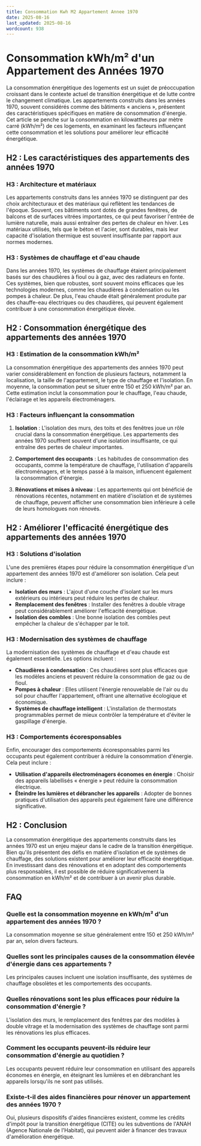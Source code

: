 ```yaml
---
title: Consommation Kwh M2 Appartement Annee 1970
date: 2025-08-16
last_updated: 2025-08-16
wordcount: 938
---
```


# Consommation kWh/m² d'un Appartement des Années 1970

La consommation énergétique des logements est un sujet de préoccupation croissant dans le contexte actuel de transition énergétique et de lutte contre le changement climatique. Les appartements construits dans les années 1970, souvent considérés comme des bâtiments « anciens », présentent des caractéristiques spécifiques en matière de consommation d'énergie. Cet article se penche sur la consommation en kilowattheures par mètre carré (kWh/m²) de ces logements, en examinant les facteurs influençant cette consommation et les solutions pour améliorer leur efficacité énergétique.

## H2 : Les caractéristiques des appartements des années 1970

### H3 : Architecture et matériaux

Les appartements construits dans les années 1970 se distinguent par des choix architecturaux et des matériaux qui reflètent les tendances de l'époque. Souvent, ces bâtiments sont dotés de grandes fenêtres, de balcons et de surfaces vitrées importantes, ce qui peut favoriser l'entrée de lumière naturelle, mais aussi entraîner des pertes de chaleur en hiver. Les matériaux utilisés, tels que le béton et l'acier, sont durables, mais leur capacité d'isolation thermique est souvent insuffisante par rapport aux normes modernes.

### H3 : Systèmes de chauffage et d'eau chaude

Dans les années 1970, les systèmes de chauffage étaient principalement basés sur des chaudières à fioul ou à gaz, avec des radiateurs en fonte. Ces systèmes, bien que robustes, sont souvent moins efficaces que les technologies modernes, comme les chaudières à condensation ou les pompes à chaleur. De plus, l'eau chaude était généralement produite par des chauffe-eau électriques ou des chaudières, qui peuvent également contribuer à une consommation énergétique élevée.

## H2 : Consommation énergétique des appartements des années 1970

### H3 : Estimation de la consommation kWh/m²

La consommation énergétique des appartements des années 1970 peut varier considérablement en fonction de plusieurs facteurs, notamment la localisation, la taille de l'appartement, le type de chauffage et l'isolation. En moyenne, la consommation peut se situer entre 150 et 250 kWh/m² par an. Cette estimation inclut la consommation pour le chauffage, l'eau chaude, l'éclairage et les appareils électroménagers.

### H3 : Facteurs influençant la consommation

1. **Isolation** : L'isolation des murs, des toits et des fenêtres joue un rôle crucial dans la consommation énergétique. Les appartements des années 1970 souffrent souvent d'une isolation insuffisante, ce qui entraîne des pertes de chaleur importantes.

2. **Comportement des occupants** : Les habitudes de consommation des occupants, comme la température de chauffage, l'utilisation d'appareils électroménagers, et le temps passé à la maison, influencent également la consommation d'énergie.

3. **Rénovations et mises à niveau** : Les appartements qui ont bénéficié de rénovations récentes, notamment en matière d'isolation et de systèmes de chauffage, peuvent afficher une consommation bien inférieure à celle de leurs homologues non rénovés.

## H2 : Améliorer l'efficacité énergétique des appartements des années 1970

### H3 : Solutions d'isolation

L'une des premières étapes pour réduire la consommation énergétique d'un appartement des années 1970 est d'améliorer son isolation. Cela peut inclure :

- **Isolation des murs** : L'ajout d'une couche d'isolant sur les murs extérieurs ou intérieurs peut réduire les pertes de chaleur.
- **Remplacement des fenêtres** : Installer des fenêtres à double vitrage peut considérablement améliorer l'efficacité énergétique.
- **Isolation des combles** : Une bonne isolation des combles peut empêcher la chaleur de s'échapper par le toit.

### H3 : Modernisation des systèmes de chauffage

La modernisation des systèmes de chauffage et d'eau chaude est également essentielle. Les options incluent :

- **Chaudières à condensation** : Ces chaudières sont plus efficaces que les modèles anciens et peuvent réduire la consommation de gaz ou de fioul.
- **Pompes à chaleur** : Elles utilisent l'énergie renouvelable de l'air ou du sol pour chauffer l'appartement, offrant une alternative écologique et économique.
- **Systèmes de chauffage intelligent** : L'installation de thermostats programmables permet de mieux contrôler la température et d'éviter le gaspillage d'énergie.

### H3 : Comportements écoresponsables

Enfin, encourager des comportements écoresponsables parmi les occupants peut également contribuer à réduire la consommation d'énergie. Cela peut inclure :

- **Utilisation d'appareils électroménagers économes en énergie** : Choisir des appareils labellisés « énergie » peut réduire la consommation électrique.
- **Éteindre les lumières et débrancher les appareils** : Adopter de bonnes pratiques d'utilisation des appareils peut également faire une différence significative.

## H2 : Conclusion

La consommation énergétique des appartements construits dans les années 1970 est un enjeu majeur dans le cadre de la transition énergétique. Bien qu'ils présentent des défis en matière d'isolation et de systèmes de chauffage, des solutions existent pour améliorer leur efficacité énergétique. En investissant dans des rénovations et en adoptant des comportements plus responsables, il est possible de réduire significativement la consommation en kWh/m² et de contribuer à un avenir plus durable.

## FAQ

### Quelle est la consommation moyenne en kWh/m² d'un appartement des années 1970 ?

La consommation moyenne se situe généralement entre 150 et 250 kWh/m² par an, selon divers facteurs.

### Quelles sont les principales causes de la consommation élevée d'énergie dans ces appartements ?

Les principales causes incluent une isolation insuffisante, des systèmes de chauffage obsolètes et les comportements des occupants.

### Quelles rénovations sont les plus efficaces pour réduire la consommation d'énergie ?

L'isolation des murs, le remplacement des fenêtres par des modèles à double vitrage et la modernisation des systèmes de chauffage sont parmi les rénovations les plus efficaces.

### Comment les occupants peuvent-ils réduire leur consommation d'énergie au quotidien ?

Les occupants peuvent réduire leur consommation en utilisant des appareils économes en énergie, en éteignant les lumières et en débranchant les appareils lorsqu'ils ne sont pas utilisés.

### Existe-t-il des aides financières pour rénover un appartement des années 1970 ?

Oui, plusieurs dispositifs d'aides financières existent, comme les crédits d'impôt pour la transition énergétique (CITE) ou les subventions de l'ANAH (Agence Nationale de l'Habitat), qui peuvent aider à financer des travaux d'amélioration énergétique.